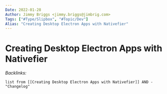 ```yaml
---
Date: 2022-01-28
Author: Jimmy Briggs <jimmy.briggs@jimbrig.com>
Tags: ["#Type/Slipbox", "#Topic/Dev"]
Alias: "Creating Desktop Electron Apps with Nativefier"
---
```


# Creating Desktop Electron Apps with Nativefier

*Backlinks:*

```dataview
list from [[Creating Desktop Electron Apps with Nativefier]] AND -"Changelog"
```